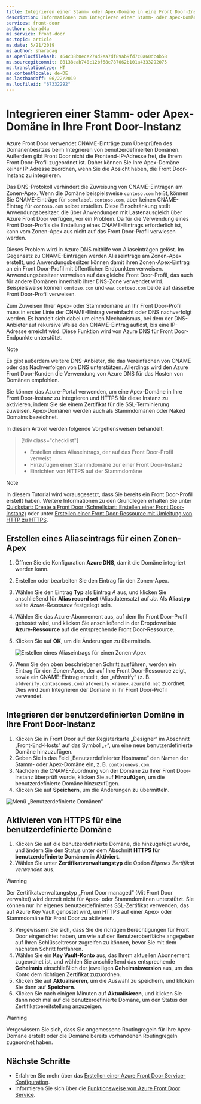 ```yaml
---
title: Integrieren einer Stamm- oder Apex-Domäne in eine Front Door-Instanz mithilfe des Azure-Portals
description: Informationen zum Integrieren einer Stamm- oder Apex-Domäne in eine Front Door-Instanz mithilfe des Azure-Portals
services: front-door
author: sharad4u
ms.service: front-door
ms.topic: article
ms.date: 5/21/2019
ms.author: sharadag
ms.openlocfilehash: 464c38b0ece274d2ea7df89ab9fd7c0a60dc4b58
ms.sourcegitcommit: 08138eab740c12bf68c787062b101a4333292075
ms.translationtype: HT
ms.contentlocale: de-DE
ms.lasthandoff: 06/22/2019
ms.locfileid: "67332292"
---
```

# <a name="onboard-a-root-or-apex-domain-on-your-front-door"></a>Integrieren einer Stamm- oder Apex-Domäne in Ihre Front Door-Instanz
Azure Front Door verwendet CNAME-Einträge zum Überprüfen des Domänenbesitzes beim Integrieren von benutzerdefinierten Domänen. Außerdem gibt Front Door nicht die Frontend-IP-Adresse frei, die Ihrem Front Door-Profil zugeordnet ist. Daher können Sie Ihre Apex-Domäne keiner IP-Adresse zuordnen, wenn Sie die Absicht haben, die Front Door-Instanz zu integrieren.

Das DNS-Protokoll verhindert die Zuweisung von CNAME-Einträgen am Zonen-Apex. Wenn die Domäne beispielsweise `contoso.com` heißt, können Sie CNAME-Einträge für `somelabel.contoso.com`, aber keinen CNAME-Eintrag für `contoso.com` selbst erstellen. Diese Einschränkung stellt Anwendungsbesitzer, die über Anwendungen mit Lastenausgleich über Azure Front Door verfügen, vor ein Problem. Da für die Verwendung eines Front Door-Profils die Erstellung eines CNAME-Eintrags erforderlich ist, kann vom Zonen-Apex aus nicht auf das Front Door-Profil verwiesen werden.

Dieses Problem wird in Azure DNS mithilfe von Aliaseinträgen gelöst. Im Gegensatz zu CNAME-Einträgen werden Aliaseinträge am Zonen-Apex erstellt, und Anwendungsbesitzer können damit ihren Zonen-Apex-Eintrag an ein Front Door-Profil mit öffentlichen Endpunkten verweisen. Anwendungsbesitzer verweisen auf das gleiche Front Door-Profil, das auch für andere Domänen innerhalb ihrer DNS-Zone verwendet wird. Beispielsweise können `contoso.com` und `www.contoso.com` beide auf dasselbe Front Door-Profil verweisen. 

Zum Zuweisen Ihrer Apex- oder Stammdomäne an Ihr Front Door-Profil muss in erster Linie der CNAME-Eintrag vereinfacht oder DNS nachverfolgt werden. Es handelt sich dabei um einen Mechanismus, bei dem der DNS-Anbieter auf rekursive Weise den CNAME-Eintrag auflöst, bis eine IP-Adresse erreicht wird. Diese Funktion wird von Azure DNS für Front Door-Endpunkte unterstützt. 

> [!NOTE]
> Es gibt außerdem weitere DNS-Anbieter, die das Vereinfachen von CNAME oder das Nachverfolgen von DNS unterstützen. Allerdings wird den Azure Front Door-Kunden die Verwendung von Azure DNS für das Hosten von Domänen empfohlen.

Sie können das Azure-Portal verwenden, um eine Apex-Domäne in Ihre Front Door-Instanz zu integrieren und HTTPS für diese Instanz zu aktivieren, indem Sie sie einem Zertifikat für die SSL-Terminierung zuweisen. Apex-Domänen werden auch als Stammdomänen oder Naked Domains bezeichnet.

In diesem Artikel werden folgende Vorgehensweisen behandelt:

> [!div class="checklist"]
> * Erstellen eines Aliaseintrags, der auf das Front Door-Profil verweist
> * Hinzufügen einer Stammdomäne zur einer Front Door-Instanz
> * Einrichten von HTTPS auf der Stammdomäne

> [!NOTE]
> In diesem Tutorial wird vorausgesetzt, dass Sie bereits ein Front Door-Profil erstellt haben. Weitere Informationen zu den Grundlegen erhalten Sie unter [Quickstart: Create a Front Door (Schnellstart: Erstellen einer Front Door-Instanz)](./quickstart-create-front-door.md) oder unter [Erstellen einer Front Door-Ressource mit Umleitung von HTTP zu HTTPS](./front-door-how-to-redirect-https.md).

## <a name="create-an-alias-record-for-zone-apex"></a>Erstellen eines Aliaseintrags für einen Zonen-Apex

1. Öffnen Sie die Konfiguration **Azure DNS**, damit die Domäne integriert werden kann.
2. Erstellen oder bearbeiten Sie den Eintrag für den Zonen-Apex.
3. Wählen Sie den Eintrag **Typ** als Eintrag _A_ aus, und klicken Sie anschließend für **Alias record set** (Aliasdatensatz) auf _Ja_. Als **Aliastyp** sollte _Azure-Ressource_ festgelegt sein.
4. Wählen Sie das Azure-Abonnement aus, auf dem Ihr Front Door-Profil gehostet wird, und klicken Sie anschließend in der Dropdownliste **Azure-Ressource** auf die entsprechende Front Door-Ressource.
5. Klicken Sie auf **OK**, um die Änderungen zu übermitteln.

    ![Erstellen eines Aliaseintrags für einen Zonen-Apex](./media/front-door-apex-domain/front-door-apex-alias-record.png)

6. Wenn Sie den oben beschriebenen Schritt ausführen, werden ein Eintrag für den Zonen-Apex, der auf Ihre Front Door-Ressource zeigt, sowie ein CNAME-Eintrag erstellt, der „afdverify“ (z. B. `afdverify.contosonews.com`) `afdverify.<name>.azurefd.net` zuordnet. Dies wird zum Integrieren der Domäne in Ihr Front Door-Profil verwendet.

## <a name="onboard-the-custom-domain-on-your-front-door"></a>Integrieren der benutzerdefinierten Domäne in Ihre Front Door-Instanz

1. Klicken Sie in Front Door auf der Registerkarte „Designer“ im Abschnitt „Front-End-Hosts“ auf das Symbol „+“, um eine neue benutzerdefinierte Domäne hinzuzufügen.
2. Geben Sie in das Feld „Benutzerdefinierter Hostname“ den Namen der Stamm- oder Apex-Domäne ein, z. B. `contosonews.com`.
3. Nachdem die CNAME-Zuordnung von der Domäne zu Ihrer Front Door-Instanz überprüft wurde, klicken Sie auf **Hinzufügen**, um die benutzerdefinierte Domäne hinzuzufügen.
4. Klicken Sie auf **Speichern**, um die Änderungen zu übermitteln.

![Menü „Benutzerdefinierte Domänen“](./media/front-door-apex-domain/front-door-onboard-apex-domain.png)

## <a name="enable-https-on-your-custom-domain"></a>Aktivieren von HTTPS für eine benutzerdefinierte Domäne

1. Klicken Sie auf die benutzerdefinierte Domäne, die hinzugefügt wurde, und ändern Sie den Status unter dem Abschnitt **HTTPS für benutzerdefinierte Domänen** in **Aktiviert**.
2. Wählen Sie unter **Zertifikatverwaltungstyp** die Option _Eigenes Zertifikat verwenden_ aus.

> [!WARNING]
> Der Zertifikatverwaltungstyp „Front Door managed“ (Mit Front Door verwaltet) wird derzeit nicht für Apex- oder Stammdomänen unterstützt. Sie können nur Ihr eigenes benutzerdefiniertes SSL-Zertifikat verwenden, das auf Azure Key Vault gehostet wird, um HTTPS auf einer Apex- oder Stammdomäne für Front Door zu aktivieren.

3. Vergewissern Sie sich, dass Sie die richtigen Berechtigungen für Front Door eingerichtet haben, um wie auf der Benutzeroberfläche angegeben auf Ihren Schlüsseltresor zugreifen zu können, bevor Sie mit dem nächsten Schritt fortfahren.
4. Wählen Sie ein **Key Vault-Konto** aus, das Ihrem aktuellen Abonnement zugeordnet ist, und wählen Sie anschließend das entsprechende **Geheimnis** einschließlich der jeweiligen **Geheimnisversion** aus, um das Konto dem richtigen Zertifikat zuzuordnen.
5. Klicken Sie auf **Aktualisieren**, um die Auswahl zu speichern, und klicken Sie dann auf **Speichern**.
6. Klicken Sie nach einigen Minuten auf **Aktualisieren**, und klicken Sie dann noch mal auf die benutzerdefinierte Domäne, um den Status der Zertifikatbereitstellung anzuzeigen. 

> [!WARNING]
> Vergewissern Sie sich, dass Sie angemessene Routingregeln für Ihre Apex-Domäne erstellt oder die Domäne bereits vorhandenen Routingregeln zugeordnet haben.

## <a name="next-steps"></a>Nächste Schritte

- Erfahren Sie mehr über das [Erstellen einer Azure Front Door Service-Konfiguration](quickstart-create-front-door.md).
- Informieren Sie sich über die [Funktionsweise von Azure Front Door Service](front-door-routing-architecture.md).